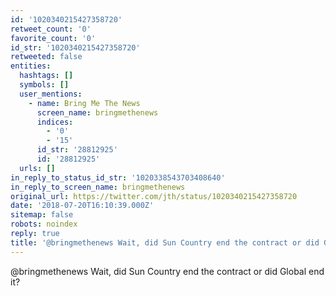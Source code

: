 ```yaml
---
id: '1020340215427358720'
retweet_count: '0'
favorite_count: '0'
id_str: '1020340215427358720'
retweeted: false
entities:
  hashtags: []
  symbols: []
  user_mentions:
    - name: Bring Me The News
      screen_name: bringmethenews
      indices:
        - '0'
        - '15'
      id_str: '28812925'
      id: '28812925'
  urls: []
in_reply_to_status_id_str: '1020338543703408640'
in_reply_to_screen_name: bringmethenews
original_url: https://twitter.com/jth/status/1020340215427358720
date: '2018-07-20T16:10:39.000Z'
sitemap: false
robots: noindex
reply: true
title: '@bringmethenews Wait, did Sun Country end the contract or did Global end it?'
---
```


@bringmethenews Wait, did Sun Country end the contract or did Global end it?